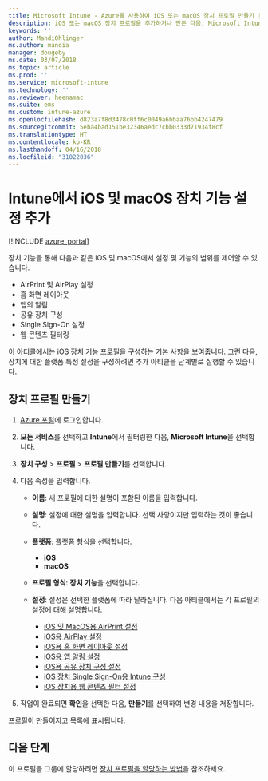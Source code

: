 ```yaml
---
title: Microsoft Intune - Azure를 사용하여 iOS 또는 macOS 장치 프로필 만들기 | Microsoft Docs
description: iOS 또는 macOS 장치 프로필을 추가하거나 만든 다음, Microsoft Intune에서 AirPrint, AirPlay, 홈 화면의 레이아웃, 앱 알림, 공유 장치, 단일 로그인 및 웹 콘텐츠 필터 설정에 대한 설정을 구성합니다.
keywords: ''
author: MandiOhlinger
ms.author: mandia
manager: dougeby
ms.date: 03/07/2018
ms.topic: article
ms.prod: ''
ms.service: microsoft-intune
ms.technology: ''
ms.reviewer: heenamac
ms.suite: ems
ms.custom: intune-azure
ms.openlocfilehash: d823a7f8d3478c0ff6c0049a6bbaa76bb4247479
ms.sourcegitcommit: 5eba4bad151be32346aedc7cbb0333d71934f8cf
ms.translationtype: HT
ms.contentlocale: ko-KR
ms.lasthandoff: 04/16/2018
ms.locfileid: "31022036"
---
```

# <a name="add-ios-or-macos-device-feature-settings-in-intune"></a>Intune에서 iOS 및 macOS 장치 기능 설정 추가

[!INCLUDE [azure_portal](./includes/azure_portal.md)]

장치 기능을 통해 다음과 같은 iOS 및 macOS에서 설정 및 기능의 범위를 제어할 수 있습니다.

- AirPrint 및 AirPlay 설정
- 홈 화면 레이아웃
- 앱의 알림
- 공유 장치 구성
- Single Sign-On 설정
- 웹 콘텐츠 필터링

이 아티클에서는 iOS 장치 기능 프로필을 구성하는 기본 사항을 보여줍니다. 그런 다음, 장치에 대한 플랫폼 특정 설정을 구성하려면 추가 아티클을 단계별로 실행할 수 있습니다.

## <a name="create-a-device-profile"></a>장치 프로필 만들기

1. [Azure 포털](https://portal.azure.com)에 로그인합니다.
2. **모든 서비스**를 선택하고 **Intune**에서 필터링한 다음, **Microsoft Intune**을 선택합니다.
3. **장치 구성** > **프로필** > **프로필 만들기**를 선택합니다.
4. 다음 속성을 입력합니다.

   - **이름**: 새 프로필에 대한 설명이 포함된 이름을 입력합니다.
   - **설명**: 설정에 대한 설명을 입력합니다. 선택 사항이지만 입력하는 것이 좋습니다.
   - **플랫폼**: 플랫폼 형식을 선택합니다.
     - **iOS**
     - **macOS**
   - **프로필 형식**: **장치 기능**을 선택합니다.
   - **설정**: 설정은 선택한 플랫폼에 따라 달라집니다. 다음 아티클에서는 각 프로필의 설정에 대해 설명합니다.

     - [iOS 및 MacOS용 AirPrint 설정](air-print-settings-ios-macos.md)
     - [iOS용 AirPlay 설정](airplay-settings-ios.md)
     - [iOS용 홈 화면 레이아웃 설정](home-screen-settings-ios.md)
     - [iOS용 앱 알림 설정](app-notification-settings-ios.md)
     - [iOS용 공유 장치 구성 설정](shared-device-settings-ios.md)
     - [iOS 장치 Single Sign-On용 Intune 구성](sso-ios.md)
     - [iOS 장치용 웹 콘텐츠 필터 설정](web-content-filter-settings-ios.md)

5. 작업이 완료되면 **확인**을 선택한 다음, **만들기**를 선택하여 변경 내용을 저장합니다.

프로필이 만들어지고 목록에 표시됩니다.

## <a name="next-step"></a>다음 단계

이 프로필을 그룹에 할당하려면 [장치 프로필을 할당하는 방법](device-profile-assign.md)을 참조하세요.